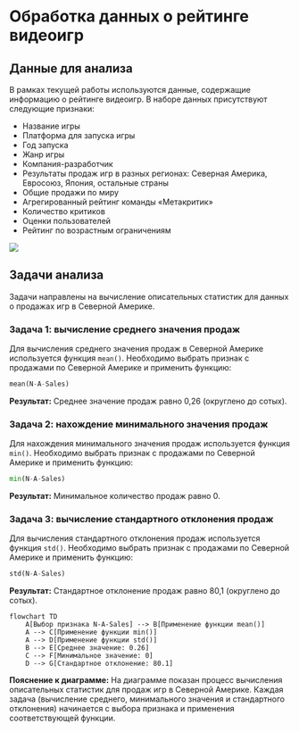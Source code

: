 # Обработка данных о рейтинге видеоигр

## Данные для анализа

В рамках текущей работы используются данные, содержащие информацию о рейтинге видеоигр. В наборе данных присутствуют следующие признаки:

- Название игры
- Платформа для запуска игры
- Год запуска
- Жанр игры
- Компания-разработчик
- Результаты продаж игр в разных регионах: Северная Америка, Евросоюз, Япония, остальные страны
- Общие продажи по миру
- Агрегированный рейтинг команды «Метакритик»
- Количество критиков
- Оценки пользователей
- Рейтинг по возрастным ограничениям

![](images/СдАД__LEC_14_PART_06_E/000239s_top_7.jpg)

## Задачи анализа

Задачи направлены на вычисление описательных статистик для данных о продажах игр в Северной Америке.

### Задача 1: вычисление среднего значения продаж

Для вычисления среднего значения продаж в Северной Америке используется функция `mean()`. Необходимо выбрать признак с продажами по Северной Америке и применить функцию:

```python
mean(N-A-Sales)
```

**Результат:** Среднее значение продаж равно 0,26 (округлено до сотых).

### Задача 2: нахождение минимального значения продаж

Для нахождения минимального значения продаж используется функция `min()`. Необходимо выбрать признак с продажами по Северной Америке и применить функцию:

```python
min(N-A-Sales)
```

**Результат:** Минимальное количество продаж равно 0.

### Задача 3: вычисление стандартного отклонения продаж

Для вычисления стандартного отклонения продаж используется функция `std()`. Необходимо выбрать признак с продажами по Северной Америке и применить функцию:

```python
std(N-A-Sales)
```

**Результат:** Стандартное отклонение продаж равно 80,1 (округлено до сотых).

```mermaid
flowchart TD
    A[Выбор признака N-A-Sales] --> B[Применение функции mean()]
    A --> C[Применение функции min()]
    A --> D[Применение функции std()]
    B --> E[Среднее значение: 0.26]
    C --> F[Минимальное значение: 0]
    D --> G[Стандартное отклонение: 80.1]
```

**Пояснение к диаграмме:** На диаграмме показан процесс вычисления описательных статистик для продаж игр в Северной Америке. Каждая задача (вычисление среднего, минимального значения и стандартного отклонения) начинается с выбора признака и применения соответствующей функции.